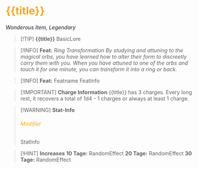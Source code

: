 # <font color = "orange">{{title}}</font>
_Wonderous Item, Legendary_

>[!TIP] **{{title}}**
>BasicLore

>[!INFO] **Feat:** *Ring Transformation*
>_By studying and attuning to the magical orbs, you have learned how to alter their form to discreetly carry them with you. When you have attuned to one of the orbs and touch it for one minute, you can transform it into a ring or back._

>[!INFO] **Feat:** Featname
>FeatInfo

>[!IMPORTANT] **Charge Information**
>{{title}} has 3 charges. Every long rest, it recovers a total of 1d4 - 1 charges or always at least 1 charge.

>[!WARNING] **Stat-Info**
>###### <font color = "orange">Modifier</font>
>StatInfo

>[!HINT] **Increases**
>**10 Tage:** RandomEffect
>**20 Tage:** RandomEffect
>**30 Tage:** RandomEffect

